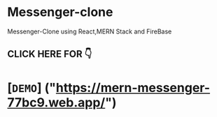 # Messenger-clone
Messenger-Clone using React,MERN Stack and FireBase

## CLICK HERE FOR 👇
 # [`DEMO`] ("https://mern-messenger-77bc9.web.app/")


